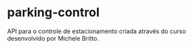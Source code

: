 # parking-control
API para o controle de estacionamento criada através do curso desenvolvido por Michele Britto.
